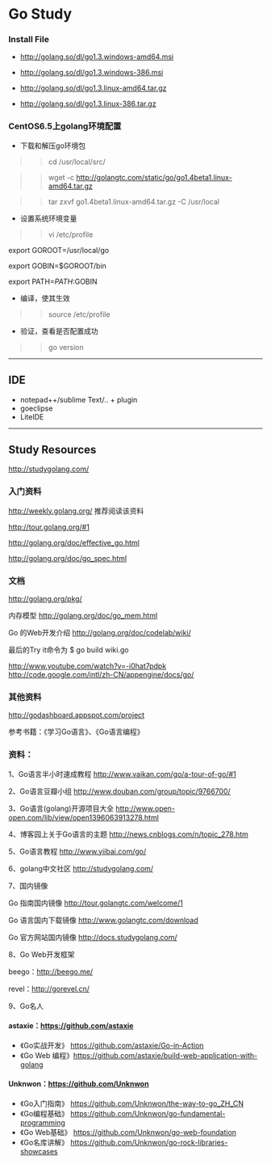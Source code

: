 Go Study
=====

### Install File
* http://golang.so/dl/go1.3.windows-amd64.msi

* http://golang.so/dl/go1.3.windows-386.msi

* http://golang.so/dl/go1.3.linux-amd64.tar.gz

* http://golang.so/dl/go1.3.linux-386.tar.gz


### CentOS6.5上golang环境配置


* 下载和解压go环境包

>>cd /usr/local/src/

>>wget -c http://golangtc.com/static/go/go1.4beta1.linux-amd64.tar.gz

>>tar zxvf go1.4beta1.linux-amd64.tar.gz -C /usr/local


* 设置系统环境变量

>>vi /etc/profile

export GOROOT=/usr/local/go

export GOBIN=$GOROOT/bin

export PATH=$PATH:$GOBIN

* 编译，使其生效

>>source /etc/profile  


* 验证，查看是否配置成功
>>go version  


-----
 
## IDE
* notepad++/sublime Text/.. + plugin
* goeclipse
* LiteIDE

-----
## Study Resources

http://studygolang.com/

### 入门资料

http://weekly.golang.org/ 推荐阅读该资料

http://tour.golang.org/#1

http://golang.org/doc/effective_go.html

http://golang.org/doc/go_spec.html

### 文档

http://golang.org/pkg/

内存模型 http://golang.org/doc/go_mem.html

Go 的Web开发介绍
http://golang.org/doc/codelab/wiki/

最后的Try it命令为
$ go build wiki.go


http://www.youtube.com/watch?v=-i0hat7pdpk
http://code.google.com/intl/zh-CN/appengine/docs/go/

### 其他资料
http://godashboard.appspot.com/project


参考书籍：《学习Go语言》、《Go语言编程》


### 资料：
1、Go语言半小时速成教程
http://www.vaikan.com/go/a-tour-of-go/#1

2、Go语言豆瓣小组
http://www.douban.com/group/topic/9766700/

3、Go语言(golang)开源项目大全
http://www.open-open.com/lib/view/open1396063913278.html

4、博客园上关于Go语言的主题
http://news.cnblogs.com/n/topic_278.htm

5、Go语言教程
http://www.yiibai.com/go/

6、golang中文社区
http://studygolang.com/

7、国内镜像

Go 指南国内镜像  http://tour.golangtc.com/welcome/1

Go 语言国内下载镜像   http://www.golangtc.com/download

Go 官方网站国内镜像  http://docs.studygolang.com/

8、Go Web开发框架

beego：http://beego.me/

revel：http://gorevel.cn/

9、Go名人

#### astaxie：https://github.com/astaxie 
* 《Go实战开发》 https://github.com/astaxie/Go-in-Action
* 《Go Web 编程》https://github.com/astaxie/build-web-application-with-golang

 
#### Unknwon：https://github.com/Unknwon
* 《Go入门指南》 https://github.com/Unknwon/the-way-to-go_ZH_CN
* 《Go编程基础》 https://github.com/Unknwon/go-fundamental-programming
* 《Go Web基础》 https://github.com/Unknwon/go-web-foundation
* 《Go名库讲解》 https://github.com/Unknwon/go-rock-libraries-showcases
